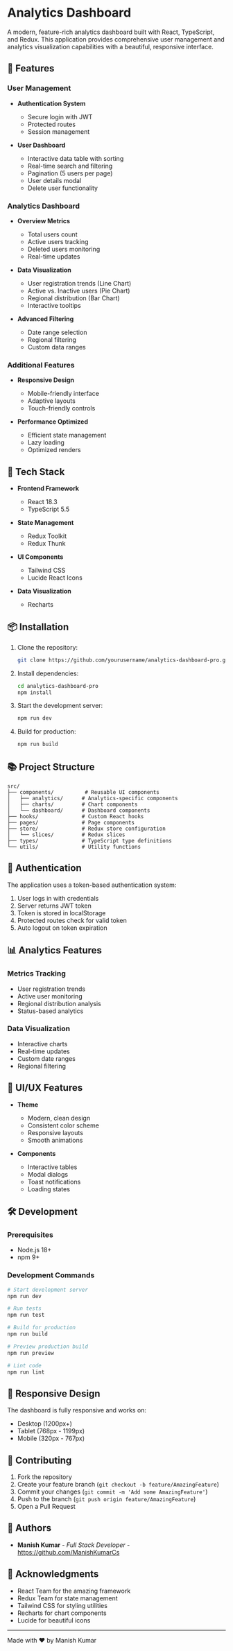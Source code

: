 # Analytics Dashboard

A modern, feature-rich analytics dashboard built with React, TypeScript, and Redux. This application provides comprehensive user management and analytics visualization capabilities with a beautiful, responsive interface.

## 🌟 Features

### User Management
- **Authentication System**
  - Secure login with JWT
  - Protected routes
  - Session management

- **User Dashboard**
  - Interactive data table with sorting
  - Real-time search and filtering
  - Pagination (5 users per page)
  - User details modal
  - Delete user functionality

### Analytics Dashboard
- **Overview Metrics**
  - Total users count
  - Active users tracking
  - Deleted users monitoring
  - Real-time updates

- **Data Visualization**
  - User registration trends (Line Chart)
  - Active vs. Inactive users (Pie Chart)
  - Regional distribution (Bar Chart)
  - Interactive tooltips

- **Advanced Filtering**
  - Date range selection
  - Regional filtering
  - Custom data ranges

### Additional Features
- **Responsive Design**
  - Mobile-friendly interface
  - Adaptive layouts
  - Touch-friendly controls

- **Performance Optimized**
  - Efficient state management
  - Lazy loading
  - Optimized renders

## 🚀 Tech Stack

- **Frontend Framework**
  - React 18.3
  - TypeScript 5.5

- **State Management**
  - Redux Toolkit
  - Redux Thunk

- **UI Components**
  - Tailwind CSS
  - Lucide React Icons

- **Data Visualization**
  - Recharts

## 📦 Installation

1. Clone the repository:
   ```bash
   git clone https://github.com/yourusername/analytics-dashboard-pro.git
   ```

2. Install dependencies:
   ```bash
   cd analytics-dashboard-pro
   npm install
   ```

3. Start the development server:
   ```bash
   npm run dev
   ```

4. Build for production:
   ```bash
   npm run build
   ```

   
## 📚 Project Structure

```
src/
├── components/          # Reusable UI components
│   ├── analytics/      # Analytics-specific components
│   ├── charts/         # Chart components
│   └── dashboard/      # Dashboard components
├── hooks/              # Custom React hooks
├── pages/              # Page components
├── store/              # Redux store configuration
│   └── slices/         # Redux slices
├── types/              # TypeScript type definitions
└── utils/              # Utility functions
```

## 🔐 Authentication

The application uses a token-based authentication system:

1. User logs in with credentials
2. Server returns JWT token
3. Token is stored in localStorage
4. Protected routes check for valid token
5. Auto logout on token expiration

## 📊 Analytics Features

### Metrics Tracking
- User registration trends
- Active user monitoring
- Regional distribution analysis
- Status-based analytics

### Data Visualization
- Interactive charts
- Real-time updates
- Custom date ranges
- Regional filtering

## 🎨 UI/UX Features

- **Theme**
  - Modern, clean design
  - Consistent color scheme
  - Responsive layouts
  - Smooth animations

- **Components**
  - Interactive tables
  - Modal dialogs
  - Toast notifications
  - Loading states

## 🛠 Development

### Prerequisites
- Node.js 18+
- npm 9+

### Development Commands
```bash
# Start development server
npm run dev

# Run tests
npm run test

# Build for production
npm run build

# Preview production build
npm run preview

# Lint code
npm run lint
```

## 📱 Responsive Design

The dashboard is fully responsive and works on:
- Desktop (1200px+)
- Tablet (768px - 1199px)
- Mobile (320px - 767px)

## 🤝 Contributing

1. Fork the repository
2. Create your feature branch (`git checkout -b feature/AmazingFeature`)
3. Commit your changes (`git commit -m 'Add some AmazingFeature'`)
4. Push to the branch (`git push origin feature/AmazingFeature`)
5. Open a Pull Request

## 👥 Authors

- **Manish Kumar** - *Full Stack Developer* - https://github.com/ManishKumarCs

## 🙏 Acknowledgments

- React Team for the amazing framework
- Redux Team for state management
- Tailwind CSS for styling utilities
- Recharts for chart components
- Lucide for beautiful icons

---

Made with ❤️ by Manish Kumar
